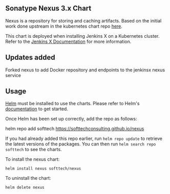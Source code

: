 ## Sonatype Nexus 3.x Chart

Nexus is a repository for storing and caching artifacts.  Based on the initial work done upstream in the kubernetes chart repo [here](https://github.com/kubernetes/charts/tree/1516468/stable/sonatype-nexus).

This chart is deployed when installing Jenkins X on a Kubernetes cluster.  Refer to the [Jenkins X Documentation](https://jenkins-x.io/docs/) for more information.

## Updates added
Forked nexus to add Docker repository and endpoints to the jenkinsx nexus service

## Usage

[Helm](https://helm.sh) must be installed to use the charts.  Please refer to
Helm's [documentation](https://helm.sh/docs) to get started.

Once Helm has been set up correctly, add the repo as follows:

  helm repo add softtech https://softtechconsulting.github.io/nexus

If you had already added this repo earlier, run `helm repo update` to retrieve
the latest versions of the packages.  You can then run `helm search repo
softtech` to see the charts.

To install the nexus chart:

    helm install nexus softtech/nexus

To uninstall the chart:

    helm delete nexus